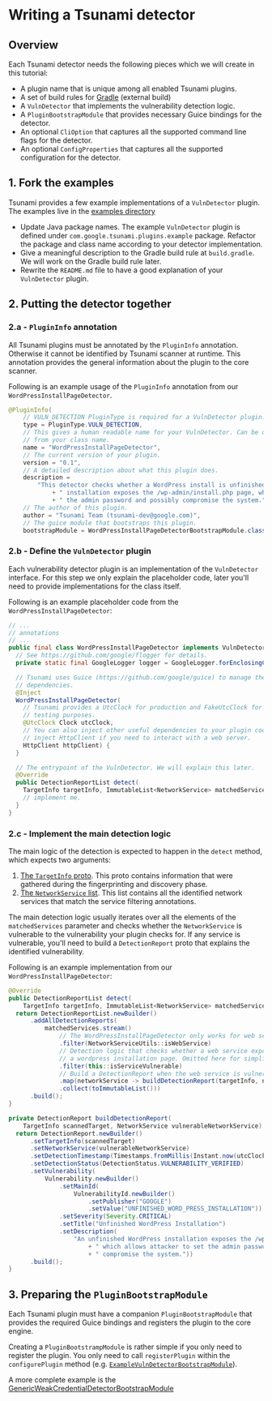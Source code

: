 # Writing a Tsunami detector

## Overview

Each Tsunami detector needs the following pieces which we will create in this
tutorial:

*   A plugin name that is unique among all enabled Tsunami plugins.
*   A set of build rules for [Gradle](https://gradle.org/) (external build)
*   A `VulnDetector` that implements the vulnerability detection logic.
*   A `PluginBootstrapModule` that provides necessary Guice bindings for the
    detector.
*   An optional `CliOption` that captures all the supported command line flags
    for the detector.
*   An optional `ConfigProperties` that captures all the supported configuration
    for the detector.

## 1. Fork the examples

Tsunami provides a few example implementations of a `VulnDetector` plugin. The
examples live in the
[examples directory](https://github.com/google/tsunami-security-scanner-plugins/tree/master/examples)

*   Update Java package names. The example `VulnDetector` plugin is defined
    under `com.google.tsunami.plugins.example` package. Refactor the package and
    class name according to your detector implementation.
*   Give a meaningful description to the Gradle build rule at `build.gradle`. We
    will work on the Gradle build rule later.
*   Rewrite the `README.md` file to have a good explanation of your
    `VulnDetector` plugin.

## 2. Putting the detector together

### 2.a - `PluginInfo` annotation

All Tsunami plugins must be annotated by the `PluginInfo` annotation. Otherwise
it cannot be identified by Tsunami scanner at runtime. This annotation provides
the general information about the plugin to the core scanner.

Following is an example usage of the `PluginInfo` annotation from our
`WordPressInstallPageDetector`.

```java
@PluginInfo(
    // VULN_DETECTION PluginType is required for a VulnDetector plugin.
    type = PluginType.VULN_DETECTION,
    // This gives a human readable name for your VulnDetector. Can be different
    // from your class name.
    name = "WordPressInstallPageDetector",
    // The current version of your plugin.
    version = "0.1",
    // A detailed description about what this plugin does.
    description =
        "This detector checks whether a WordPress install is unfinished. An unfinished WordPress"
            + " installation exposes the /wp-admin/install.php page, which allows attacker to set"
            + " the admin password and possibly compromise the system.",
    // The author of this plugin.
    author = "Tsunami Team (tsunami-dev@google.com)",
    // The guice module that bootstraps this plugin.
    bootstrapModule = WordPressInstallPageDetectorBootstrapModule.class)
```

### 2.b - Define the `VulnDetector` plugin

Each vulnerability detector plugin is an implementation of the `VulnDetector`
interface. For this step we only explain the placeholder code, later you'll need
to provide implementations for the class itself.

Following is an example placeholder code from the
`WordPressInstallPageDetector`:

```java
// ...
// annotations
// ...
public final class WordPressInstallPageDetector implements VulnDetector {
  // See https://github.com/google/flogger for details.
  private static final GoogleLogger logger = GoogleLogger.forEnclosingClass();

  // Tsunami uses Guice (https://github.com/google/guice) to manage the
  // dependencies.
  @Inject
  WordPressInstallPageDetector(
    // Tsunami provides a UtcClock for production and FakeUtcClock for
    // testing purposes.
    @UtcClock Clock utcClock,
    // You can also inject other useful dependencies to your plugin code, e.g.
    // inject HttpClient if you need to interact with a web server.
    HttpClient httpClient) {
  }

  // The entrypoint of the VulnDetector. We will explain this later.
  @Override
  public DetectionReportList detect(
    TargetInfo targetInfo, ImmutableList<NetworkService> matchedServices) {
    // implement me.
  }
}
```

### 2.c - Implement the main detection logic

The main logic of the detection is expected to happen in the `detect` method,
which expects two arguments:

1.  [The `TargetInfo` proto](https://github.com/google/tsunami-security-scanner/blob/master/proto/reconnaissance.proto).
   This proto contains information that were gathered during the fingerprinting
   and discovery phase.
1.  [The `NetworkService` list](https://github.com/google/tsunami-security-scanner/blob/master/proto/network_service.proto).
    This list contains all the identified network services that match the
    service filtering annotations.

The main detection logic usually iterates over all the elements of the
`matchedServices` parameter and checks whether the `NetworkService` is
vulnerable to the vulnerability your plugin checks for. If any service is
vulnerable, you'll need to build a `DetectionReport` proto that explains the
identified vulnerability.

Following is an example implementation from our `WordPressInstallPageDetector`:

```java
@Override
public DetectionReportList detect(
    TargetInfo targetInfo, ImmutableList<NetworkService> matchedServices) {
  return DetectionReportList.newBuilder()
      .addAllDetectionReports(
          matchedServices.stream()
              // The WordPressInstallPageDetector only works for web services.
              .filter(NetworkServiceUtils::isWebService)
              // Detection logic that checks whether a web service exposes
              // a wordpress installation page. Omitted here for simplicity.
              .filter(this::isServiceVulnerable)
              // Build a DetectionReport when the web service is vulnerable.
              .map(networkService -> buildDetectionReport(targetInfo, networkService))
              .collect(toImmutableList()))
      .build();
}

private DetectionReport buildDetectionReport(
    TargetInfo scannedTarget, NetworkService vulnerableNetworkService) {
  return DetectionReport.newBuilder()
      .setTargetInfo(scannedTarget)
      .setNetworkService(vulnerableNetworkService)
      .setDetectionTimestamp(Timestamps.fromMillis(Instant.now(utcClock).toEpochMilli()))
      .setDetectionStatus(DetectionStatus.VULNERABILITY_VERIFIED)
      .setVulnerability(
          Vulnerability.newBuilder()
              .setMainId(
                  VulnerabilityId.newBuilder()
                      .setPublisher("GOOGLE")
                      .setValue("UNFINISHED_WORD_PRESS_INSTALLATION"))
              .setSeverity(Severity.CRITICAL)
              .setTitle("Unfinished WordPress Installation")
              .setDescription(
                  "An unfinished WordPress installation exposes the /wp-admin/install.php page,"
                      + " which allows attacker to set the admin password and possibly"
                      + " compromise the system."))
      .build();
}
```

## 3. Preparing the `PluginBootstrapModule`

Each Tsunami plugin must have a companion `PluginBootstrapModule` that provides
the required Guice bindings and registers the plugin to the core engine.

Creating a `PluginBootstrampModule` is rather simple if you only need to
register the plugin. You only need to call `registerPlugin` within the
`configurePlugin` method (e.g.
[`ExampleVulnDetectorBootstrapModule`](https://github.com/google/tsunami-security-scanner-plugins/tree/master/examples/example_vuln_detector/src/main/java/com/google/tsunami/plugins/example/ExampleVulnDetectorBootstrapModule.java)).

A more complete example is the
[GenericWeakCredentialDetectorBootstrapModule](https://github.com/google/tsunami-security-scanner-plugins/blob/master/google/detectors/credentials/generic_weak_credential_detector/src/main/java/com/google/tsunami/plugins/detectors/credentials/genericweakcredentialdetector/GenericWeakCredentialDetectorBootstrapModule.java)
